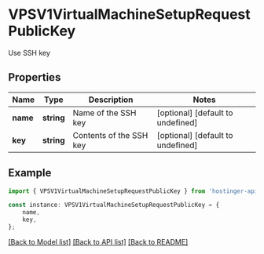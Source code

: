 # VPSV1VirtualMachineSetupRequestPublicKey

Use SSH key

## Properties

Name | Type | Description | Notes
------------ | ------------- | ------------- | -------------
**name** | **string** | Name of the SSH key | [optional] [default to undefined]
**key** | **string** | Contents of the SSH key | [optional] [default to undefined]

## Example

```typescript
import { VPSV1VirtualMachineSetupRequestPublicKey } from 'hostinger-api-sdk';

const instance: VPSV1VirtualMachineSetupRequestPublicKey = {
    name,
    key,
};
```

[[Back to Model list]](../README.md#documentation-for-models) [[Back to API list]](../README.md#documentation-for-api-endpoints) [[Back to README]](../README.md)
